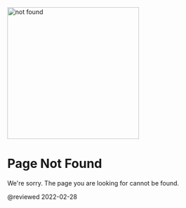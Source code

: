 <div class="center-layout-wide">
  <div class="nf-container l-flex-wrap flex-center">
    <img alt="not found" src="assets/images/support/angular-404.svg" height="300" width="300"/>
    <div class="nf-response l-flex-wrap center">
      <h1 class="no-anchor no-toc">Page Not Found</h1>
      <p>We're sorry. The page you are looking for cannot be found.</p>
    </div>
  </div>
  <aio-file-not-found-search></aio-file-not-found-search>
</div>

@reviewed 2022-02-28
